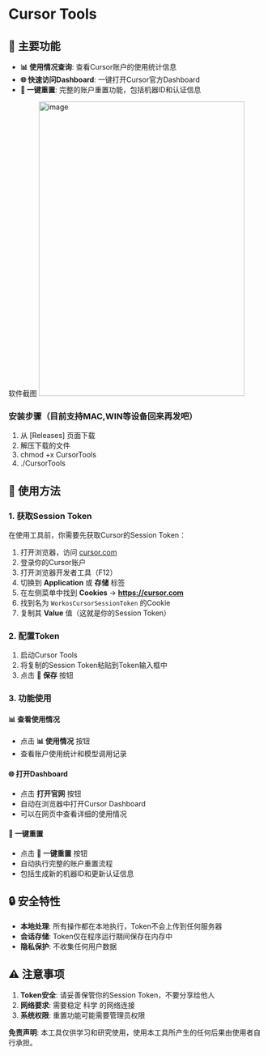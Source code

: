 # Cursor Tools

## 🌟 主要功能

- **📊 使用情况查询**: 查看Cursor账户的使用统计信息
- **🌐 快速访问Dashboard**: 一键打开Cursor官方Dashboard
- **🚀 一键重置**: 完整的账户重置功能，包括机器ID和认证信息

软件截图
<img width="406" height="582" alt="image" src="https://github.com/user-attachments/assets/2e09bf28-2841-47fa-96db-86e018ceb316" />


### 安装步骤（目前支持MAC,WIN等设备回来再发吧）

1. 从 [Releases] 页面下载
2. 解压下载的文件
3. chmod +x CursorTools
4. ./CursorTools


## 🚀 使用方法

### 1. 获取Session Token

在使用工具前，你需要先获取Cursor的Session Token：

1. 打开浏览器，访问 [cursor.com](https://cursor.com)
2. 登录你的Cursor账户
3. 打开浏览器开发者工具（F12）
4. 切换到 **Application** 或 **存储** 标签
5. 在左侧菜单中找到 **Cookies** → **https://cursor.com**
6. 找到名为 `WorkosCursorSessionToken` 的Cookie
7. 复制其 **Value** 值（这就是你的Session Token）

### 2. 配置Token

1. 启动Cursor Tools
2. 将复制的Session Token粘贴到Token输入框中
3. 点击 **💾 保存** 按钮

### 3. 功能使用

#### 📊 查看使用情况
- 点击 **📊 使用情况** 按钮
- 查看账户使用统计和模型调用记录


#### 🌐 打开Dashboard
- 点击 **打开官网** 按钮
- 自动在浏览器中打开Cursor Dashboard
- 可以在网页中查看详细的使用情况

#### 🚀 一键重置
- 点击 **🚀 一键重置** 按钮
- 自动执行完整的账户重置流程
- 包括生成新的机器ID和更新认证信息


## 🔒 安全特性

- **本地处理**: 所有操作都在本地执行，Token不会上传到任何服务器
- **会话存储**: Token仅在程序运行期间保存在内存中
- **隐私保护**: 不收集任何用户数据

## ⚠️ 注意事项

1. **Token安全**: 请妥善保管你的Session Token，不要分享给他人
3. **网络要求**: 需要稳定 科学 的网络连接
4. **系统权限**: 重置功能可能需要管理员权限


**免责声明**: 本工具仅供学习和研究使用，使用本工具所产生的任何后果由使用者自行承担。
